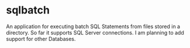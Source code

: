 # sqlbatch
An application for executing batch SQL Statements from files stored in a directory.
So far it supports SQL Server connections. I am planning to add support for other Databases.
